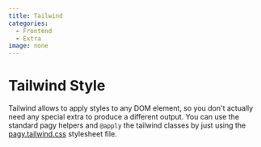 ```yaml
---
title: Tailwind
categories:
  - Frontend
  - Extra
image: none
---
```


# Tailwind Style

Tailwind allows to apply styles to any DOM element, so you don't actually need any special extra to produce a different output.
You can use the standard pagy helpers and `@apply` the tailwind classes by just using the [pagy.tailwind.css](../api/stylesheets/#pagy-tailwind-css) stylesheet file.
